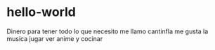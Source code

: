 # hello-world
Dinero para tener todo lo que necesito
me llamo cantinfla me gusta la musica jugar  ver anime y cocinar
